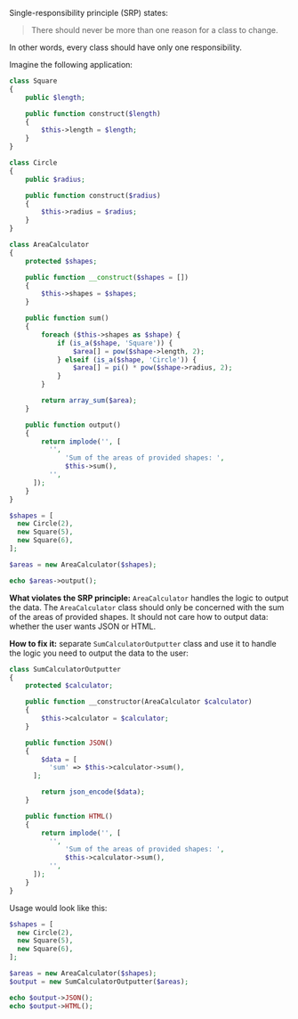 Single-responsibility principle (SRP) states:
> There should never be more than one reason for a class to change.

In other words, every class should have only one responsibility.

Imagine the following application:

```php
class Square
{
    public $length;

    public function construct($length)
    {
        $this->length = $length;
    }
}
```

```php
class Circle
{
    public $radius;

    public function construct($radius)
    {
        $this->radius = $radius;
    }
}
```

```php
class AreaCalculator
{
    protected $shapes;

    public function __construct($shapes = [])
    {
        $this->shapes = $shapes;
    }

    public function sum()
    {
        foreach ($this->shapes as $shape) {
            if (is_a($shape, 'Square')) {
                $area[] = pow($shape->length, 2);
            } elseif (is_a($shape, 'Circle')) {
                $area[] = pi() * pow($shape->radius, 2);
            }
        }

        return array_sum($area);
    }

    public function output()
    {
        return implode('', [
          '',
              'Sum of the areas of provided shapes: ',
              $this->sum(),
          '',
      ]);
    }
}
```

```php
$shapes = [
  new Circle(2),
  new Square(5),
  new Square(6),
];

$areas = new AreaCalculator($shapes);

echo $areas->output();
```

**What violates the SRP principle:** `AreaCalculator` handles the logic to output the data. The `AreaCalculator` class
should only be concerned with the sum of the areas of provided shapes. It should not care how to output data: whether
the user wants JSON or HTML.

**How to fix it:** separate `SumCalculatorOutputter` class and use it to handle the logic you need to
output the data to the user:

```php
class SumCalculatorOutputter
{
    protected $calculator;

    public function __constructor(AreaCalculator $calculator)
    {
        $this->calculator = $calculator;
    }

    public function JSON()
    {
        $data = [
          'sum' => $this->calculator->sum(),
      ];

        return json_encode($data);
    }

    public function HTML()
    {
        return implode('', [
          '',
              'Sum of the areas of provided shapes: ',
              $this->calculator->sum(),
          '',
      ]);
    }
}
```

Usage would look like this:

```php
$shapes = [
  new Circle(2),
  new Square(5),
  new Square(6),
];

$areas = new AreaCalculator($shapes);
$output = new SumCalculatorOutputter($areas);

echo $output->JSON();
echo $output->HTML();
```

